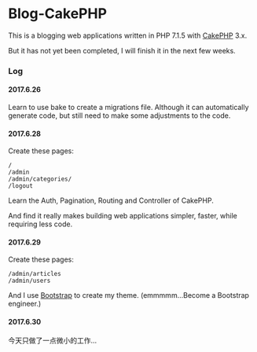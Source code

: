 # Blog-CakePHP

This is a blogging web applications written in PHP 7.1.5 with [CakePHP](http://cakephp.org) 3.x.

But it has not yet been completed, I will finish it in the next few weeks.

### Log

#### 2017.6.26

Learn to use bake to create a migrations file. Although it can automatically generate code, but still need to make some adjustments to the code.

#### 2017.6.28

Create these pages:

    /
    /admin
    /admin/categories/
    /logout
    
Learn the Auth, Pagination, Routing and Controller of CakePHP.

And find it really makes building web applications simpler, faster, while requiring less code.

#### 2017.6.29

Create these pages:

    /admin/articles
    /admin/users
    
And I use [Bootstrap](http://getbootstrap.com/) to create my theme. 
(emmmmm...Become a Bootstrap engineer.)

#### 2017.6.30

今天只做了一点微小的工作...